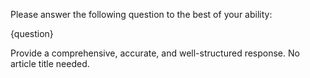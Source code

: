 Please answer the following question to the best of your ability:

{question}

Provide a comprehensive, accurate, and well-structured response. No article title needed.
